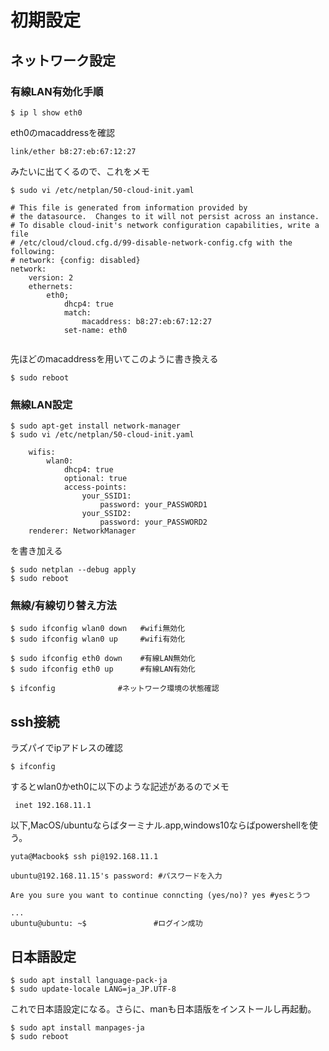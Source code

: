 #  初期設定

##  ネットワーク設定
### 有線LAN有効化手順
```shell
$ ip l show eth0  
```
eth0のmacaddressを確認  
```shell
link/ether b8:27:eb:67:12:27
```
みたいに出てくるので、これをメモ
```shell
$ sudo vi /etc/netplan/50-cloud-init.yaml  
```
```
# This file is generated from information provided by
# the datasource.  Changes to it will not persist across an instance.
# To disable cloud-init's network configuration capabilities, write a file
# /etc/cloud/cloud.cfg.d/99-disable-network-config.cfg with the following:
# network: {config: disabled}
network:
    version: 2
    ethernets:
        eth0;
            dhcp4: true
            match:
                macaddress: b8:27:eb:67:12:27
            set-name: eth0
            
```
先ほどのmacaddressを用いてこのように書き換える  
```shell
$ sudo reboot  
```


### 無線LAN設定
```shell
$ sudo apt-get install network-manager  
$ sudo vi /etc/netplan/50-cloud-init.yaml 
```
```
    wifis:
        wlan0:
            dhcp4: true
            optional: true
            access-points:
                your_SSID1:
                    password: your_PASSWORD1
                your_SSID2:
                    password: your_PASSWORD2
    renderer: NetworkManager  
```
を書き加える
```shell
$ sudo netplan --debug apply  
$ sudo reboot
```

### 無線/有線切り替え方法
```shell
$ sudo ifconfig wlan0 down   #wifi無効化
$ sudo ifconfig wlan0 up     #wifi有効化

$ sudo ifconfig eth0 down    #有線LAN無効化
$ sudo ifconfig eth0 up      #有線LAN有効化

$ ifconfig              #ネットワーク環境の状態確認
```


## ssh接続
ラズパイでipアドレスの確認
```shell
$ ifconfig
```
するとwlan0かeth0に以下のような記述があるのでメモ
```
 inet 192.168.11.1
```
以下,MacOS/ubuntuならばターミナル.app,windows10ならばpowershellを使う。
```
yuta@Macbook$ ssh pi@192.168.11.1  

ubuntu@192.168.11.15's password: #パスワードを入力  

Are you sure you want to continue conncting (yes/no)? yes #yesとうつ 

...
ubuntu@ubuntu: ~$               #ログイン成功
```


## 日本語設定
```shell
$ sudo apt install language-pack-ja  
$ sudo update-locale LANG=ja_JP.UTF-8  
```
これで日本語設定になる。さらに、manも日本語版をインストールし再起動。
```shell
$ sudo apt install manpages-ja
$ sudo reboot
```
